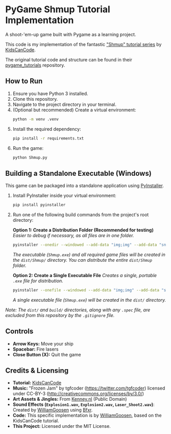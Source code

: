 # PyGame Shmup Tutorial Implementation

A shoot-'em-up game built with Pygame as a learning project.

This code is my implementation of the fantastic ["Shmup" tutorial series](https://www.youtube.com/playlist?list=PLsk-HSGFjnaH5yghzu7PcOzm9NhsW0Urw) by [KidsCanCode](https://github.com/kidscancode).

The original tutorial code and structure can be found in their [pygame_tutorials](https://github.com/kidscancode/pygame_tutorials) repository.

## How to Run

1.  Ensure you have Python 3 installed.
2.  Clone this repository.
3.  Navigate to the project directory in your terminal.
4.  (Optional but recommended) Create a virtual environment:
    ```bash
    python -m venv .venv
    ```
5.  Install the required dependency:
    ```bash
    pip install -r requirements.txt
    ```
6.  Run the game:
    ```bash
    python Shmup.py
    ```

## Building a Standalone Executable (Windows)

This game can be packaged into a standalone application using [PyInstaller](https://pyinstaller.org/).

1.  Install PyInstaller inside your virtual environment:
    ```bash
    pip install pyinstaller
    ```

2.  Run one of the following build commands from the project's root directory:

    **Option 1: Create a Distribution Folder (Recommended for testing)**
    *Easier to debug if necessary, as all files are in one folder.*
    ```bash
    pyinstaller --onedir --windowed --add-data "img;img" --add-data "snd;snd" --icon=game_icon.ico Shmup.py
    ```
    *The executable (`Shmup.exe`) and all required game files will be created in the `dist/Shmup/` directory. You can distribute the entire `dist/Shmup` folder.*

    **Option 2: Create a Single Executable File**
    *Creates a single, portable `.exe` file for distribution.*
    ```bash
    pyinstaller --onefile --windowed --add-data "img;img" --add-data "snd;snd" --icon=game_icon.ico Shmup.py
    ```
    *A single executable file (`Shmup.exe`) will be created in the `dist/` directory.*

*Note: The `dist/` and `build/` directories, along with any `.spec` file, are excluded from this repository by the `.gitignore` file.*

## Controls
*   **Arrow Keys:** Move your ship
*   **Spacebar:** Fire lasers
*   **Close Button (X):** Quit the game

## Credits & Licensing

- **Tutorial:** [KidsCanCode](https://www.youtube.com/c/Kidscancode)
- **Music:** "Frozen Jam" by tgfcoder (<https://twitter.com/tgfcoder>) licensed under CC-BY-3 (<http://creativecommons.org/licenses/by/3.0/>)
- **Art Assets & Jingles:** From [Kenney.nl](https://kenney.nl/assets) (Public Domain)
- **Sound Effects (`Explosion1.wav`, `Explosion2.wav`, `Laser_Shoot2.wav`)**: Created by [WilliamGoosen](https://github.com/WilliamGoosen) using [Bfxr](https://www.bfxr.net/).
- **Code:** This specific implementation is by [WilliamGoosen](https://github.com/WilliamGoosen), based on the KidsCanCode tutorial.
- **This Project:** Licensed under the MIT License.